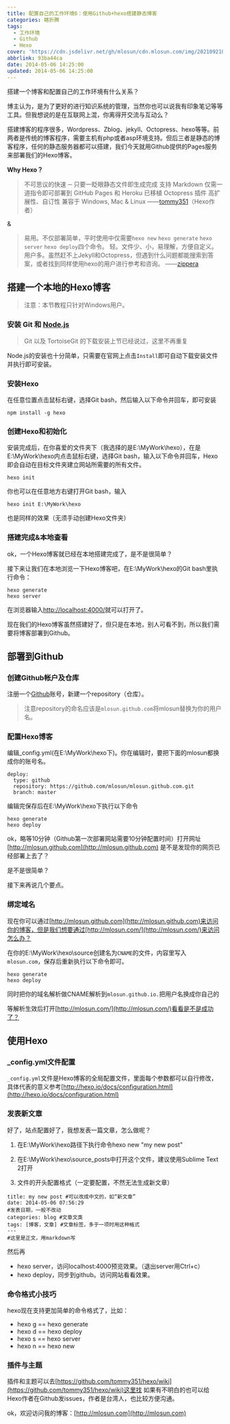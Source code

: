 ```yaml
---
title: 配置自己的工作环境6：使用Github+hexo搭建静态博客
categories: 瞎折腾
tags:
  - 工作环境
  - Github
  - Hexo
cover: 'https://cdn.jsdelivr.net/gh/mlosun/cdn.mlosun.com/img/202109210220204.png'
abbrlink: 93ba44ca
date: 2014-05-06 14:25:00
updated: 2014-05-06 14:25:00
---
```

搭建一个博客和配置自己的工作环境有什么关系？

博主认为，是为了更好的进行知识系统的管理，当然你也可以说我有印象笔记等等工具。但我想说的是在互联网上混，你离得开交流与互动么？

搭建博客的程序很多，Wordpress、Zblog、jekyll、Octopress、hexo等等。前两者是传统的博客程序，需要主机有php或者asp环境支持。但后三者是静态的博客程序，任何的静态服务器都可以搭建，我们今天就用Github提供的Pages服务来部署我们的Hexo博客。

**Why Hexo？**

> 不可思议的快速 ─ 只要一眨眼静态文件即生成完成 支持 Markdown
> 仅需一道指令即可部署到 GitHub Pages 和 Heroku
> 已移植 Octopress 插件 高扩展性、自订性 兼容于 Windows, Mac & Linux
> ——[tommy351](http://zespia.tw/blog/2012/10/11/hexo-debut/)（Hexo作者）

&

> 易用。不仅部署简单，平时使用中仅需要`hexo new` `hexo generate` `hexo server` `hexo deploy`四个命令。
> 轻。文件少、小，易理解，方便自定义。
> 用户多。虽然赶不上Jekyll和Octopress，但遇到什么问题都能搜索到答案，或者找到同样使用hexo的用户进行参考和咨询。
> ——[zippera](http://zipperary.com/2013/05/28/hexo-guide-1/)

## 搭建一个本地的Hexo博客
> 注意：本节教程只针对Windows用户。

### 安装 Git 和 [Node.js](http://nodejs.org/)
> Git 以及 TortoiseGit 的下载安装上节已经说过，这里不再重复

Node.js的安装也十分简单，只需要在官网上点击`Install`即可自动下载安装文件并执行即可安装。

### 安装Hexo
在任意位置点击鼠标右键，选择Git bash，然后输入以下命令并回车，即可安装
```
npm install -g hexo
```
### 创建Hexo和初始化
安装完成后，在你喜爱的文件夹下（我选择的是E:\MyWork\hexo），在是E:\MyWork\hexo内点击鼠标右键，选择Git bash，输入以下命令并回车，Hexo 即会自动在目标文件夹建立网站所需要的所有文件。
```
hexo init
```
你也可以在任意地方右键打开Git bash，输入
```
hexo init E:\MyWork\hexo
```
也是同样的效果（无须手动创建Hexo文件夹）

### 搭建完成&本地查看
ok，一个Hexo博客就已经在本地搭建完成了，是不是很简单？

接下来让我们在本地浏览一下Hexo博客吧，在E:\MyWork\hexo的Git bash里执行命令：
```
hexo generate
hexo server
```
在浏览器输入[http://localhost:4000/](http://localhost:4000/)就可以打开了。

现在我们的Hexo博客虽然搭建好了，但只是在本地，别人可看不到，所以我们需要将博客部署到Github。

## 部署到Github

### 创建Github帐户及仓库
注册一个[Github](http://www.github.com/)账号，新建一个repository（仓库）。

> 注意repository的命名应该是`mlosun.github.com`将mlosun替换为你的用户名。

### 配置Hexo博客
编辑_config.yml(在E:\MyWork\hexo下)。你在编辑时，要把下面的mlosun都换成你的账号名。

```
deploy:
  type: github
  repository: https://github.com/mlosun/mlosun.github.com.git
  branch: master
```

编辑完保存后在E:\MyWork\hexo下执行以下命令

```
hexo generate
hexo deploy
```

ok，略等10分钟（Github第一次部署网站需要10分钟配置时间）打开网址[http://mlosun.github.com](http://mlosun.github.com) 是不是发现你的网页已经部署上去了？

是不是很简单？

接下来再说几个要点。

### 绑定域名
现在你可以通过[http://mlosun.github.com](http://mlosun.github.com)来访问你的博客，但是我们想要通过[http://mlosun.com/](http://mlosun.com/)来访问怎么办？

在你的E:\MyWork\hexo\source创建名为`CNAME`的文件，内容里写入`mlosun.com`，保存后重新执行以下命令即可。

```
hexo generate
hexo deploy
```

同时把你的域名解析做CNAME解析到`mlosun.github.io.`把用户名换成你自己的

等解析生效后打开[http://mlosun.com/](http://mlosun.com/)看看是不是成功了？

## 使用Hexo
### _config.yml文件配置
`_config.yml`文件是Hexo博客的全局配置文件，里面每个参数都可以自行修改，具体代表的意义参考[http://hexo.io/docs/configuration.html](http://hexo.io/docs/configuration.html)

### 发表新文章

好了，站点配置好了，我想发表一篇文章，怎么做呢？

1. 在E:\MyWork\hexo路径下执行命令hexo new "my new post"

2. 在E:\MyWork\hexo\source_posts中打开这个文件，建议使用Sublime Text 2打开

3. 文件的开头配置格式（一定要配置，不然无法生成新文章）


```
title: my new post #可以改成中文的，如“新文章” 
date: 2014-05-06 07:56:29
#发表日期，一般不改动 
categories: blog #文章文类 
tags: [博客，文章] #文章标签，多于一项时用这种格式
---
#这里是正文，用markdown写
```

然后再
* hexo server，访问localhost:4000预览效果。（退出server用Ctrl+c）
* hexo deploy，同步到github。访问网站看看效果。

### 命令格式小技巧

hexo现在支持更加简单的命令格式了，比如：

* hexo g == hexo generate
* hexo d == hexo deploy
* hexo s == hexo server
* hexo n == hexo new

### 插件与主题

插件和主题可以去[https://github.com/tommy351/hexo/wiki](https://github.com/tommy351/hexo/wiki)这里找
如果有不明白的也可以给Hexo作者在Github发issues，作者是台湾人，也比较方便沟通。

ok，欢迎访问我的博客：[http://mlosun.com](http://mlosun.com)